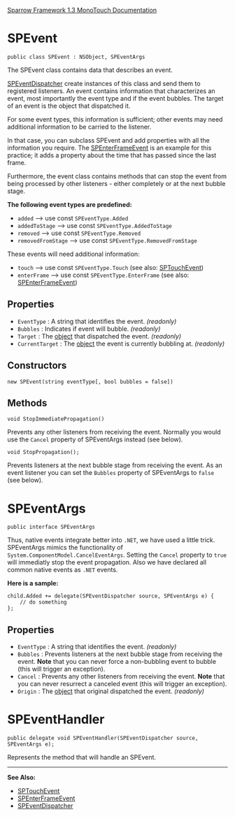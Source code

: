 [Sparrow Framework 1.3 MonoTouch Documentation](../index.md) 
# SPEvent

	public class SPEvent : NSObject, SPEventArgs
	
The SPEvent class contains data that describes an event. 

[SPEventDispatcher](SPEventDispatcher.md) create instances of this class and send them to registered listeners. An event contains information that characterizes an event, most importantly the event type and if the event bubbles. The target of an event is the object that dispatched it.

For some event types, this information is sufficient; other events may need additional information to be carried to the listener. 

In that case, you can subclass SPEvent and add properties with all the information you require. The [SPEnterFrameEvent](SPEnterFrameEvent.md) is an example for this practice; it adds a property about the time that has passed since the last frame.
 
Furthermore, the event class contains methods that can stop the event from being processed by other listeners - either completely or at the next bubble stage.

**The following event types are predefined:**

 - `added` --> use const `SPEventType.Added`
 - `addedToStage` --> use const `SPEventType.AddedToStage`
 - `removed` --> use const `SPEventType.Removed`
 - `removedFromStage` --> use const `SPEventType.RemovedFromStage`

These events will need additional information:

 - `touch` --> use const `SPEventType.Touch` (see also: [SPTouchEvent](SPTouchEvent.md))
 - `enterFrame` --> use const `SPEventType.EnterFrame` (see also: [SPEnterFrameEvent](SPEnterFrameEvent.md))

## Properties

 - `EventType` : A string that identifies the event. *(readonly)*
 - `Bubbles` : Indicates if event will bubble. *(readonly)*
 - `Target` : The [object](SPEventDispatcher.md) that dispatched the event. *(readonly)*
 - `CurrentTarget` : The [object](SPEventDispatcher.md) the event is currently bubbling at. *(readonly)*

## Constructors

	new SPEvent(string eventType[, bool bubbles = false])

## Methods

	void StopImmediatePropagation()
	
Prevents any other listeners from receiving the event. Normally you would use the `Cancel` property of SPEventArgs instead (see below).

	void StopPropagation();
	
Prevents listeners at the next bubble stage from receiving the event. As an event listener you can set the `Bubbles` property of SPEventArgs to `false` (see below).

# SPEventArgs

	public interface SPEventArgs

Thus, native events integrate better into `.NET`, we have used a little trick. SPEventArgs mimics the functionality of `System.ComponentModel.CancelEventArgs`. Setting the `Cancel` property to `true` will immediatly stop the event propagation. Also we have declared all common native events as `.NET` events.

**Here is a sample:**

	child.Added += delegate(SPEventDispatcher source, SPEventArgs e) {
		// do something 
	};

## Properties

 - `EventType` : A string that identifies the event. *(readonly)*
 - `Bubbles` : Prevents listeners at the next bubble stage from receiving the event. **Note** that you can never force a non-bubbling event to bubble (this will trigger an exception).
 - `Cancel` : Prevents any other listeners from receiving the event. **Note** that you can never resurrect a canceled event (this will trigger an exception).
 - `Origin` : The [object](SPEventDispatcher.md) that original dispatched the event. *(readonly)*


# SPEventHandler

	public delegate void SPEventHandler(SPEventDispatcher source, SPEventArgs e);
	
Represents the method that will handle an SPEvent.

---	

**See Also:**
 
 - [SPTouchEvent](SPTouchEvent.md)
 - [SPEnterFrameEvent](SPEnterFrameEvent.md)
 - [SPEventDispatcher](SPEventDispatcher.md)
